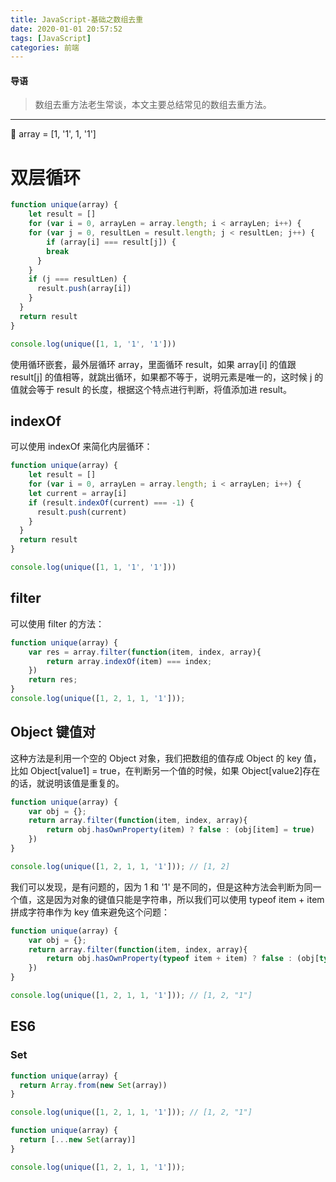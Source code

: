 ```yaml
---
title: JavaScript-基础之数组去重
date: 2020-01-01 20:57:52
tags: [JavaScript]
categories: 前端
---
```


#### 导语
> 数组去重方法老生常谈，本文主要总结常见的数组去重方法。

<!--more-->               
***

🌰 array = [1, '1', 1, '1']

# 双层循环

```javascript
function unique(array) {
	let result = []
	for (var i = 0, arrayLen = array.length; i < arrayLen; i++) {
  	for (var j = 0, resultLen = result.length; j < resultLen; j++) {
    	if (array[i] === result[j]) {
      	break
      }
    }
    if (j === resultLen) {
      result.push(array[i])
    }
  }
  return result
}

console.log(unique([1, 1, '1', '1']))
```

使用循环嵌套，最外层循环 array，里面循环 result，如果 array[i] 的值跟 result[j] 的值相等，就跳出循环，如果都不等于，说明元素是唯一的，这时候 j 的值就会等于 result 的长度，根据这个特点进行判断，将值添加进 result。

## indexOf

可以使用 indexOf 来简化内层循环：

```javascript
function unique(array) {
	let result = []
	for (var i = 0, arrayLen = array.length; i < arrayLen; i++) {
  	let current = array[i]
    if (result.indexOf(current) === -1) {
      result.push(current)
    }
  }
  return result
}

console.log(unique([1, 1, '1', '1']))
```

## filter

可以使用 filter 的方法：

```javascript
function unique(array) {
    var res = array.filter(function(item, index, array){
        return array.indexOf(item) === index;
    })
    return res;
}
console.log(unique([1, 2, 1, 1, '1']));
```

## Object 键值对

这种方法是利用一个空的 Object 对象，我们把数组的值存成 Object 的 key 值，比如 Object[value1] = true，在判断另一个值的时候，如果 Object[value2]存在的话，就说明该值是重复的。

```javascript
function unique(array) {
    var obj = {};
    return array.filter(function(item, index, array){
        return obj.hasOwnProperty(item) ? false : (obj[item] = true)
    })
}

console.log(unique([1, 2, 1, 1, '1'])); // [1, 2]
```

我们可以发现，是有问题的，因为 1 和 '1' 是不同的，但是这种方法会判断为同一个值，这是因为对象的键值只能是字符串，所以我们可以使用 typeof item + item 拼成字符串作为 key 值来避免这个问题：

```javascript
function unique(array) {
    var obj = {};
    return array.filter(function(item, index, array){
        return obj.hasOwnProperty(typeof item + item) ? false : (obj[typeof item + item] = true)
    })
}

console.log(unique([1, 2, 1, 1, '1'])); // [1, 2, "1"]
```

## ES6

### Set

```javascript
function unique(array) {
  return Array.from(new Set(array))
}

console.log(unique([1, 2, 1, 1, '1'])); // [1, 2, "1"]
```

```javascript
function unique(array) {
  return [...new Set(array)]
}

console.log(unique([1, 2, 1, 1, '1']));
```


